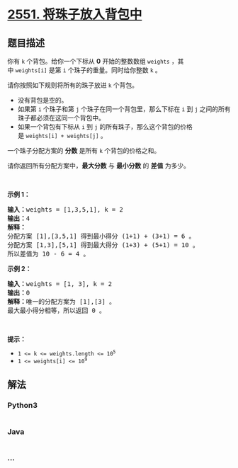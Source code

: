# [2551. 将珠子放入背包中](https://leetcode-cn.com/problems/put-marbles-in-bags)



## 题目描述

<!-- 这里写题目描述 -->

<p>你有&nbsp;<code>k</code>&nbsp;个背包。给你一个下标从 <strong>0</strong>&nbsp;开始的整数数组&nbsp;<code>weights</code>&nbsp;，其中&nbsp;<code>weights[i]</code>&nbsp;是第&nbsp;<code>i</code>&nbsp;个珠子的重量。同时给你整数 <code>k</code>&nbsp;。</p>

<p>请你按照如下规则将所有的珠子放进&nbsp;<code>k</code>&nbsp;个背包。</p>

<ul>
	<li>没有背包是空的。</li>
	<li>如果第&nbsp;<code>i</code>&nbsp;个珠子和第&nbsp;<code>j</code>&nbsp;个珠子在同一个背包里，那么下标在&nbsp;<code>i</code>&nbsp;到&nbsp;<code>j</code>&nbsp;之间的所有珠子都必须在这同一个背包中。</li>
	<li>如果一个背包有下标从&nbsp;<code>i</code>&nbsp;到&nbsp;<code>j</code>&nbsp;的所有珠子，那么这个背包的价格是&nbsp;<code>weights[i] + weights[j]</code>&nbsp;。</li>
</ul>

<p>一个珠子分配方案的 <strong>分数</strong>&nbsp;是所有 <code>k</code>&nbsp;个背包的价格之和。</p>

<p>请你返回所有分配方案中，<strong>最大分数</strong>&nbsp;与 <strong>最小分数</strong>&nbsp;的 <strong>差值</strong>&nbsp;为多少。</p>

<p>&nbsp;</p>

<p><strong>示例 1：</strong></p>

<pre><b>输入：</b>weights = [1,3,5,1], k = 2
<b>输出：</b>4
<b>解释：</b>
分配方案 [1],[3,5,1] 得到最小得分 (1+1) + (3+1) = 6 。
分配方案 [1,3],[5,1] 得到最大得分 (1+3) + (5+1) = 10 。
所以差值为 10 - 6 = 4 。
</pre>

<p><strong>示例 2：</strong></p>

<pre><b>输入：</b>weights = [1, 3], k = 2
<b>输出：</b>0
<b>解释：</b>唯一的分配方案为 [1],[3] 。
最大最小得分相等，所以返回 0 。
</pre>

<p>&nbsp;</p>

<p><strong>提示：</strong></p>

<ul>
	<li><code>1 &lt;= k &lt;= weights.length &lt;= 10<sup>5</sup></code></li>
	<li><code>1 &lt;= weights[i] &lt;= 10<sup>9</sup></code></li>
</ul>


## 解法

<!-- 这里可写通用的实现逻辑 -->

<!-- tabs:start -->

### **Python3**

<!-- 这里可写当前语言的特殊实现逻辑 -->

```python

```

### **Java**

<!-- 这里可写当前语言的特殊实现逻辑 -->

```java

```

### **...**

```

```

<!-- tabs:end -->
